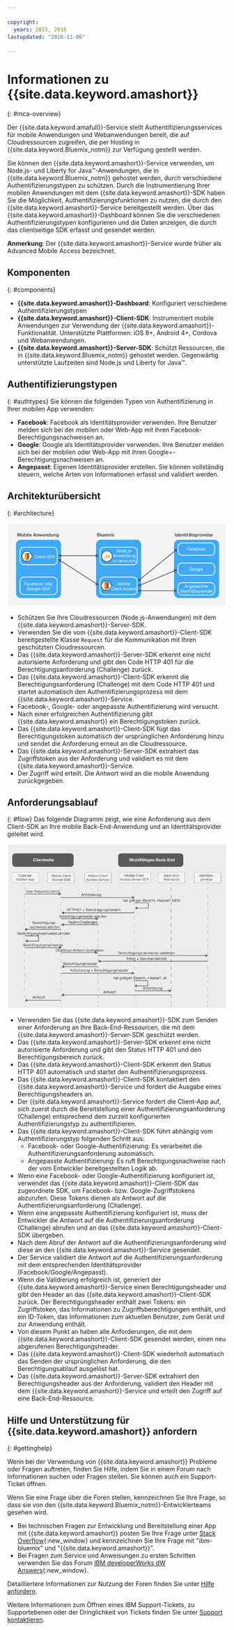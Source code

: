 ```yaml
---

copyright:
  years: 2015, 2016
lastupdated: "2016-11-06"

---
```


# Informationen zu {{site.data.keyword.amashort}}
{: #mca-overview}


Der {{site.data.keyword.amafull}}-Service stellt Authentifizierungsservices für mobile Anwendungen und Webanwendungen bereit, die auf Cloudressourcen zugreifen, die per Hosting in {{site.data.keyword.Bluemix_notm}} zur Verfügung gestellt werden.

Sie können den {{site.data.keyword.amashort}}-Service verwenden, um Node.js- und Liberty for Java&trade;-Anwendungen, die in {{site.data.keyword.Bluemix_notm}} gehostet werden, durch verschiedene Authentifizierungstypen zu schützen. Durch die Instrumentierung Ihrer mobilen Anwendungen mit dem {{site.data.keyword.amashort}}-SDK haben Sie die Möglichkeit, Authentifizierungsfunktionen zu nutzen, die durch den {{site.data.keyword.amashort}}-Service bereitgestellt werden. Über das {{site.data.keyword.amashort}}-Dashboard können Sie die verschiedenen Authentifizierungstypen konfigurieren und die Daten anzeigen, die durch das clientseitige SDK erfasst und gesendet werden.

**Anmerkung**: Der {{site.data.keyword.amashort}}-Service wurde früher als Advanced Mobile Access bezeichnet.

## Komponenten
{: #components}

* **{{site.data.keyword.amashort}}-Dashboard**: Konfiguriert verschiedene Authentifizierungstypen
* **{{site.data.keyword.amashort}}-Client-SDK**: Instrumentiert mobile Anwendungen zur Verwendung der {{site.data.keyword.amashort}}-Funktionalität. Unterstützte Plattformen: iOS 8+, Android 4+, Cordova und Webanwendungen.
* **{{site.data.keyword.amashort}}-Server-SDK**: Schützt Ressourcen, die in {{site.data.keyword.Bluemix_notm}} gehostet werden. Gegenwärtig unterstützte Laufzeiten sind Node.js und Liberty for Java&trade;.

## Authentifizierungstypen
{: #authtypes}
Sie können die folgenden Typen von Authentifizierung in Ihrer mobilen App verwenden:
* **Facebook**: Facebook als Identitätsprovider verwenden. Ihre Benutzer melden sich bei der mobilen oder Web-App mit ihren Facebook-Berechtigungsnachweisen an.
* **Google**: Google als Identitätsprovider verwenden. Ihre Benutzer melden sich bei der mobilen oder Web-App mit ihren Google+-Berechtigungsnachweisen an.
* **Angepasst**: Eigenen Identitätsprovider erstellen. Sie können vollständig steuern, welche Arten von Informationen erfasst und validiert werden.

## Architekturübersicht
{: #architecture}

![Architekturübersicht - Diagramm](images/mca-overview.jpg)

* Schützen Sie Ihre Cloudressourcen (Node.js-Anwendungen) mit dem {{site.data.keyword.amashort}}-Server-SDK.
* Verwenden Sie die vom {{site.data.keyword.amashort}}-Client-SDK bereitgestellte Klasse `Request` für die Kommunikation mit Ihren geschützten Cloudressourcen.
* Das {{site.data.keyword.amashort}}-Server-SDK erkennt eine nicht autorisierte Anforderung und gibt den Code HTTP 401 für die Berechtigungsanforderung (Challenge) zurück.
* Das {{site.data.keyword.amashort}}-Client-SDK erkennt die Berechtigungsanforderung (Challenge) mit dem Code HTTP 401 und startet automatisch den Authentifizierungsprozess mit dem {{site.data.keyword.amashort}}-Service.
* Facebook-, Google- oder angepasste Authentifizierung wird versucht.
* Nach einer erfolgreichen Authentifizierung gibt {{site.data.keyword.amashort}} ein Berechtigungstoken zurück.
* Das {{site.data.keyword.amashort}}-Client-SDK fügt das Berechtigungstoken automatisch der ursprünglichen Anforderung hinzu und sendet die Anforderung erneut an die Cloudressource.
* Das {{site.data.keyword.amashort}}-Server-SDK extrahiert das Zugriffstoken aus der Anforderung und validiert es mit dem {{site.data.keyword.amashort}}-Service.
* Der Zugriff wird erteilt.  Die Antwort wird an die mobile Anwendung zurückgegeben.

## Anforderungsablauf
{: #flow}
Das folgende Diagramm zeigt, wie eine Anforderung aus dem Client-SDK an Ihre mobile Back-End-Anwendung und an Identitätsprovider geleitet wird.

![Anforderungsablauf - Diagramm](images/mca-sequence-overview.jpg)

* Verwenden Sie das {{site.data.keyword.amashort}}-SDK zum Senden einer Anforderung an Ihre Back-End-Ressourcen, die mit dem {{site.data.keyword.amashort}}-Server-SDK geschützt werden.
* Das {{site.data.keyword.amashort}}-Server-SDK erkennt eine nicht autorisierte Anforderung und gibt den Status HTTP 401 und den Berechtigungsbereich zurück.
* Das {{site.data.keyword.amashort}}-Client-SDK erkennt den Status HTTP 401 automatisch und startet den Authentifizierungsprozess.
* Das {{site.data.keyword.amashort}}-Client-SDK kontaktiert den {{site.data.keyword.amashort}}-Service und fordert die Ausgabe eines Berechtigungsheaders an.
* Der {{site.data.keyword.amashort}}-Service fordert die Client-App auf, sich zuerst durch die Bereitstellung einer Authentifizierungsanforderung (Challenge) entsprechend dem zurzeit konfigurierten Authentifizierungstyp zu authentifizieren.
* Das {{site.data.keyword.amashort}}-Client-SDK führt abhängig vom Authentifizierungstyp folgenden Schritt aus:
   * Facebook- oder Google-Authentifizierung: Es verarbeitet die Authentifizierungsanforderung automatisch.
   * Angepasste Authentifizierung: Es ruft Berechtigungsnachweise nach der vom Entwickler bereitgestellten Logik ab.
* Wenn eine Facebook- oder Google-Authentifizierung konfiguriert ist, verwendet das {{site.data.keyword.amashort}}-Client-SDK das zugeordnete SDK, um Facebook- bzw. Google-Zugriffstokens abzurufen. Diese Tokens dienen als Antwort auf die Authentifizierungsanforderung (Challenge).
* Wenn eine angepasste Authentifizierung konfiguriert ist, muss der Entwickler die Antwort auf die Authentifizierungsanforderung (Challenge) abrufen und an das {{site.data.keyword.amashort}}-Client-SDK übergeben.
* Nach dem Abruf der Antwort auf die Authentifizierungsanforderung wird diese an den {{site.data.keyword.amashort}}-Service gesendet.
* Der Service validiert die Antwort auf die Authentifizierungsanforderung mit dem entsprechenden Identitätsprovider (Facebook/Google/Angepasst).
* Wenn die Validierung erfolgreich ist, generiert der {{site.data.keyword.amashort}}-Service einen Berechtigungsheader und gibt den Header an das {{site.data.keyword.amashort}}-Client-SDK zurück. Der Berechtigungsheader enthält zwei Tokens: ein Zugriffstoken, das Informationen zu Zugriffsberechtigungen enthält, und ein ID-Token, das Informationen zum aktuellen Benutzer, zum Gerät und zur Anwendung enthält.
* Von diesem Punkt an haben alle Anforderungen, die mit dem {{site.data.keyword.amashort}}-Client-SDK gesendet werden, einen neu abgerufenen Berechtigungsheader.
* Das {{site.data.keyword.amashort}}-Client-SDK wiederholt automatisch das Senden der ursprünglichen Anforderung, die den Berechtigungsablauf ausgelöst hat.
* Das {{site.data.keyword.amashort}}-Server-SDK extrahiert den Berechtigungsheader aus der Anforderung, validiert den Header mit dem {{site.data.keyword.amashort}}-Service und erteilt den Zugriff auf eine Back-End-Ressource.


## Hilfe und Unterstützung für {{site.data.keyword.amashort}} anfordern
{: #gettinghelp}

Wenn bei der Verwendung von {{site.data.keyword.amashort}} Probleme oder Fragen auftreten, finden Sie Hilfe, indem Sie in einem Forum nach Informationen suchen oder Fragen stellen. Sie können auch ein Support-Ticket öffnen. 

Wenn Sie eine Frage über die Foren stellen, kennzeichnen Sie Ihre Frage, so dass sie von den {{site.data.keyword.Bluemix_notm}}-Entwicklerteams gesehen wird.

* Bei technischen Fragen zur Entwicklung und Bereitstellung einer App mit {{site.data.keyword.amashort}} posten Sie Ihre Frage unter [Stack Overflow](http://stackoverflow.com/search?q={{site.data.keyword.amashort}}+ibm-bluemix){:new_window} und kennzeichnen Sie Ihre Frage mit "ibm-bluemix" und "{{site.data.keyword.amashort}}".
* Bei Fragen zum Service und Anweisungen zu ersten Schritten verwenden Sie das Forum [IBM developerWorks dW Answers](https://developer.ibm.com/answers/search.html?f=&type=question&redirect=search%2Fsearch&sort=relevance&q=mobile+client+access%20%2B[bluemix]){:new_window}. 

Detailliertere Informationen zur Nutzung der Foren finden Sie unter [Hilfe anfordern](https://www.{DomainName}/docs/support/index.html#getting-help).

Weitere Informationen zum Öffnen eines IBM Support-Tickets, zu Supportebenen oder der Dringlichkeit von Tickets finden Sie unter [Support kontaktieren](https://www.{DomainName}/docs/support/index.html#contacting-support).

